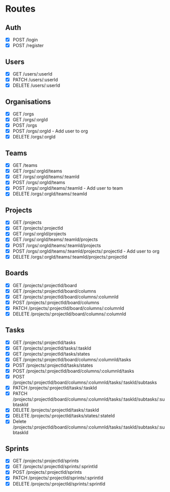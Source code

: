 # Routes

## Auth

- [x] POST /login
- [x] POST /register

## Users

- [x] GET /users/:userId
- [x] PATCH /users/:userId
- [x] DELETE /users/:userId

## Organisations

- [x] GET /orgs
- [x] GET /orgs/:orgId
- [x] POST /orgs
- [x] POST /orgs/:orgId - Add user to org
- [x] DELETE /orgs/:orgId

## Teams

- [x] GET /teams
- [x] GET /orgs/:orgId/teams
- [x] GET /orgs/:orgId/teams/:teamId
- [x] POST /orgs/:orgId/teams
- [x] POST /orgs/:orgId/teams/:teamId - Add user to team
- [x] DELETE /orgs/:orgId/teams/:teamId

## Projects

- [x] GET /projects
- [x] GET /projects/:projectId
- [x] GET /orgs/:orgId/projects
- [x] GET /orgs/:orgId/teams/:teamId/projects
- [x] POST /orgs/:orgId/teams/:teamId/projects
- [x] POST /orgs/:orgId/teams/:teamId/projects/:projectId - Add user to org
- [x] DELETE /orgs/:orgId/teams/:teamId/projects/:projectId

## Boards

- [x] GET /projects/:projectId/board
- [x] GET /projects/:projectId/board/columns
- [x] GET /projects/:projectId/board/columns/:columnId
- [x] POST /projects/:projectId/board/columns
- [x] PATCH /projects/:projectId/board/columns/:columnId
- [x] DELETE /projects/:projectId/board/columns/:columnId

## Tasks

- [x] GET /projects/:projectId/tasks
- [x] GET /projects/:projectId/tasks/:taskId
- [x] GET /projects/:projectId/tasks/states
- [x] GET /projects/:projectId/board/columns/:columnId/tasks
- [x] POST /projects/:projectId/tasks/states
- [x] POST /projects/:projectId/board/columns/:columnId/tasks
- [x] POST /projects/:projectId/board/columns/:columnId/tasks/:taskId/subtasks
- [x] PATCH /projects/:projectId/tasks/:taskId
- [x] PATCH /projects/:projectId/board/columns/:columnId/tasks/:taskId/subtasks/:subtaskId
- [x] DELETE /projects/:projectId/tasks/:taskId
- [x] DELETE /projects/:projectId/tasks/states/:stateId
- [x] Delete /projects/:projectId/board/columns/:columnId/tasks/:taskId/subtasks/:subtaskId

## Sprints

- [x] GET /projects/:projectId/sprints
- [x] GET /projects/:projectId/sprints/:sprintId
- [x] POST /projects/:projectId/sprints
- [x] PATCH /projects/:projectId/sprints/:sprintId
- [x] DELETE /projects/:projectId/sprints/:sprintId
